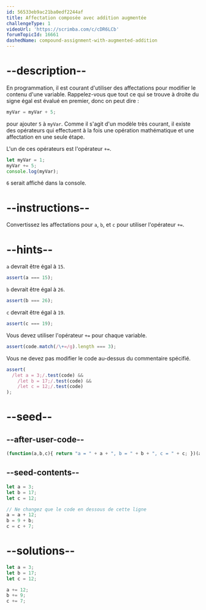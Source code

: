 ```yaml
---
id: 56533eb9ac21ba0edf2244af
title: Affectation composée avec addition augmentée
challengeType: 1
videoUrl: 'https://scrimba.com/c/cDR6LCb'
forumTopicId: 16661
dashedName: compound-assignment-with-augmented-addition
---
```


# --description--

En programmation, il est courant d'utiliser des affectations pour modifier le contenu d'une variable. Rappelez-vous que tout ce qui se trouve à droite du signe égal est évalué en premier, donc on peut dire :

```js
myVar = myVar + 5;
```

pour ajouter `5` à `myVar`. Comme il s'agit d'un modèle très courant, il existe des opérateurs qui effectuent à la fois une opération mathématique et une affectation en une seule étape.

L'un de ces opérateurs est l'opérateur `+=`.

```js
let myVar = 1;
myVar += 5;
console.log(myVar);
```

`6` serait affiché dans la console.

# --instructions--

Convertissez les affectations pour `a`, `b`, et `c` pour utiliser l'opérateur `+=`.

# --hints--

`a` devrait être égal à `15`.

```js
assert(a === 15);
```

`b` devrait être égal à `26`.

```js
assert(b === 26);
```

`c` devrait être égal à `19`.

```js
assert(c === 19);
```

Vous devez utiliser l'opérateur `+=` pour chaque variable.

```js
assert(code.match(/\+=/g).length === 3);
```

Vous ne devez pas modifier le code au-dessus du commentaire spécifié.

```js
assert(
  /let a = 3;/.test(code) &&
    /let b = 17;/.test(code) &&
    /let c = 12;/.test(code)
);
```

# --seed--

## --after-user-code--

```js
(function(a,b,c){ return "a = " + a + ", b = " + b + ", c = " + c; })(a,b,c);
```

## --seed-contents--

```js
let a = 3;
let b = 17;
let c = 12;

// Ne changez que le code en dessous de cette ligne
a = a + 12;
b = 9 + b;
c = c + 7;
```

# --solutions--

```js
let a = 3;
let b = 17;
let c = 12;

a += 12;
b += 9;
c += 7;
```
